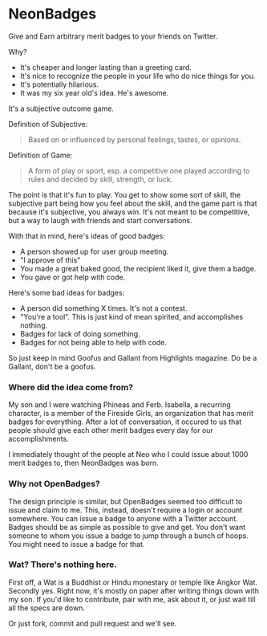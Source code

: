 # NeonBadges

Give and Earn arbitrary merit badges to your friends on Twitter. 

Why? 

* It's cheaper and longer lasting than a greeting card.
* It's nice to recognize the people in your life who do nice things for you.
* It's potentially hilarious.
* It was my six year old's idea. He's awesome. 

It's a subjective outcome game. 

Definition of Subjective: 
> Based on or influenced by personal feelings, tastes, or opinions.

Definition of Game:
> A form of play or sport, esp. a competitive one played according to rules and decided by skill, strength, or luck.

The point is that it's fun to play. You get to show some sort of skill, the subjective part being how you feel about the skill, and the game part is that because it's subjective, you always win. It's not meant to be competitive, but a way to laugh with friends and start conversations.

With that in mind, here's ideas of good badges:

* A person showed up for user group meeting. 
* "I approve of this"
* You made a great baked good, the recipient liked it, give them a badge. 
* You gave or got help with code.

Here's some bad ideas for badges:

* A person did something X times. It's not a contest.
* "You're a tool". This is just kind of mean spirited, and accomplishes nothing.
* Badges for lack of doing something. 
* Badges for not being able to help with code.

So just keep in mind Goofus and Gallant from Highlights magazine. Do be a Gallant, don't be a goofus. 

### Where did the idea come from?

My son and I were watching Phineas and Ferb. Isabella, a recurring character, is a member of the Fireside Girls, an organization that has merit badges for everything. After a lot of conversation, it occured to us that people should give each other merit badges every day for our accomplishments. 

I immediately thought of the people at Neo who I could issue about 1000 merit badges to, then NeonBadges was born. 

### Why not OpenBadges?

The design principle is similar, but OpenBadges seemed too difficult to issue and claim to me. This, instead, doesn't require a login or account somewhere. You can issue a badge to anyone with a Twitter account. Badges should be as simple as possible to give and get. You don't want someone to whom you issue a badge to jump through a bunch of hoops. You might need to issue a badge for that. 

### Wat? There's nothing here. 

First off, a Wat is a Buddhist or Hindu monestary or temple like Angkor Wat. Secondly yes. Right now, it's mostly on paper after writing things down with my son. If you'd like to contribute, pair with me, ask about it, or just wait till all the specs are down. 

Or just fork, commit and pull request and we'll see. 